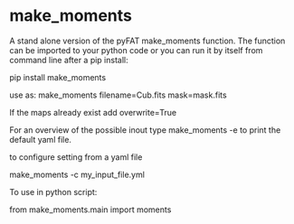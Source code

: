 # make_moments
A stand alone version of the pyFAT make_moments function. The function can be imported to your python code or you can run it by itself from command line after a pip install:

  pip install make_moments

use as:
  make_moments filename=Cub.fits mask=mask.fits

If the maps already exist add overwrite=True

For an overview of the possible inout type make_moments -e to print the default yaml file.

to configure setting from a yaml file

  make_moments -c my_input_file.yml

To use in python script:

from make_moments.main import moments
